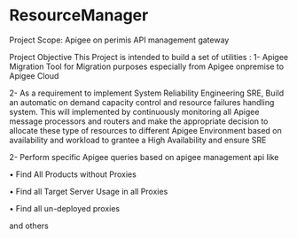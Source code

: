 # ResourceManager
Project Scope: 
Apigee on perimis API management gateway 

Project Objective 
This Project is intended to build a set of utilities : 
1- Apigee Migration Tool for Migration purposes especially from Apigee onpremise to Apigee Cloud 

2- As a requirement to implement System Reliability Engineering SRE, Build an automatic on demand capacity control and resource failures handling system. 
This will implemented by continuously monitoring all Apigee message processors and routers and make the appropriate decision to allocate these type of resources to different Apigee Environment based on availability and workload to grantee a High Availability and ensure SRE 

2- Perform specific Apigee queries based on apigee management api like 

•	Find All Products without Proxies 

•	Find all Target Server Usage in all Proxies 

•	Find all un-deployed proxies 

   and others 
   

